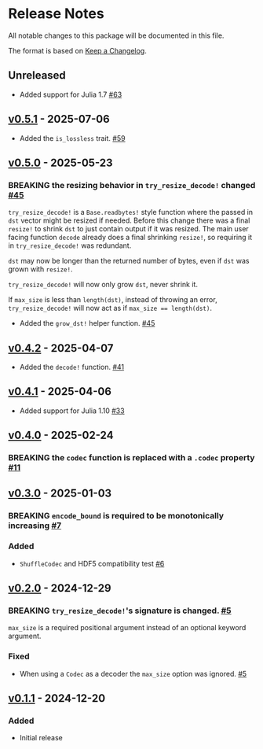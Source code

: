 # Release Notes

All notable changes to this package will be documented in this file.

The format is based on [Keep a Changelog](https://keepachangelog.com/en/1.0.0/).

## Unreleased

- Added support for Julia 1.7 [#63](https://github.com/JuliaIO/ChunkCodecs.jl/pull/63)

## [v0.5.1](https://github.com/JuliaIO/ChunkCodecs.jl/tree/ChunkCodecCore-v0.5.1) - 2025-07-06

- Added the `is_lossless` trait. [#59](https://github.com/JuliaIO/ChunkCodecs.jl/pull/59)

## [v0.5.0](https://github.com/JuliaIO/ChunkCodecs.jl/tree/ChunkCodecCore-v0.5.0) - 2025-05-23

### BREAKING the resizing behavior in `try_resize_decode!` changed [#45](https://github.com/JuliaIO/ChunkCodecs.jl/pull/45)

`try_resize_decode!` is a `Base.readbytes!` style function where the passed in `dst` vector might be resized if needed. Before this change there was a final `resize!` to shrink `dst` to just contain output if it was resized. The main user facing function `decode` already does a final shrinking `resize!`, so requiring it in `try_resize_decode!` was redundant.

`dst` may now be longer than the returned number of bytes, even if `dst` was grown with `resize!`.

`try_resize_decode!` will now only grow `dst`, never shrink it.

If `max_size` is less than `length(dst)`, instead of throwing an error, `try_resize_decode!` will now act as if `max_size == length(dst)`.

- Added the `grow_dst!` helper function. [#45](https://github.com/JuliaIO/ChunkCodecs.jl/pull/45)

## [v0.4.2](https://github.com/JuliaIO/ChunkCodecs.jl/tree/ChunkCodecCore-v0.4.2) - 2025-04-07

- Added the `decode!` function. [#41](https://github.com/JuliaIO/ChunkCodecs.jl/pull/41)

## [v0.4.1](https://github.com/JuliaIO/ChunkCodecs.jl/tree/ChunkCodecCore-v0.4.1) - 2025-04-06

- Added support for Julia 1.10 [#33](https://github.com/JuliaIO/ChunkCodecs.jl/pull/33)

## [v0.4.0](https://github.com/JuliaIO/ChunkCodecs.jl/tree/ChunkCodecCore-v0.4.0) - 2025-02-24

### BREAKING the `codec` function is replaced with a `.codec` property [#11](https://github.com/JuliaIO/ChunkCodecs.jl/pull/11)

## [v0.3.0](https://github.com/JuliaIO/ChunkCodecs.jl/tree/ChunkCodecCore-v0.3.0) - 2025-01-03

### BREAKING `encode_bound` is required to be monotonically increasing [#7](https://github.com/JuliaIO/ChunkCodecs.jl/pull/7)

### Added

- `ShuffleCodec` and HDF5 compatibility test [#6](https://github.com/JuliaIO/ChunkCodecs.jl/pull/6)

## [v0.2.0](https://github.com/JuliaIO/ChunkCodecs.jl/tree/ChunkCodecCore-v0.2.0) - 2024-12-29

### BREAKING `try_resize_decode!`'s signature is changed. [#5](https://github.com/JuliaIO/ChunkCodecs.jl/pull/5)

`max_size` is a required positional argument instead of an optional keyword argument.

### Fixed

- When using a `Codec` as a decoder the `max_size` option was ignored. [#5](https://github.com/JuliaIO/ChunkCodecs.jl/pull/5)

## [v0.1.1](https://github.com/JuliaIO/ChunkCodecs.jl/tree/ChunkCodecCore-v0.1.1) - 2024-12-20

### Added

- Initial release
